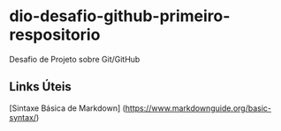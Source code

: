 # dio-desafio-github-primeiro-respositorio
Desafio de Projeto sobre Git/GitHub


## Links Úteis
[Sintaxe Básica de Markdown] (https://www.markdownguide.org/basic-syntax/)
